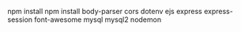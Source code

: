 
npm install
npm install body-parser cors dotenv ejs express express-session font-awesome mysql mysql2 nodemon

